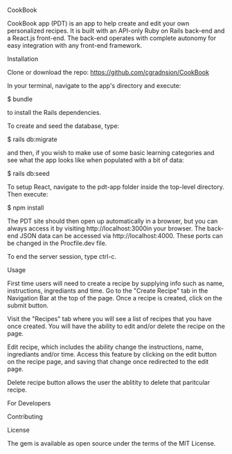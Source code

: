 CookBook

CookBook app (PDT) is an app to help create and edit your own personalized recipes. It is built with an API-only Ruby on Rails back-end and a React.js front-end. The back-end operates with complete autonomy for easy integration with any front-end framework.

Installation

Clone or download the repo: https://github.com/cgradnsion/CookBook

In your terminal, navigate to the app's directory and execute:

$ bundle

to install the Rails dependencies.

To create and seed the database, type:

$ rails db:migrate

and then, if you wish to make use of some basic learning categories and see what the app looks like when populated with a bit of data:

$ rails db:seed

To setup React, navigate to the pdt-app folder inside the top-level directory. Then execute:

$ npm install

The PDT site should then open up automatically in a browser, but you can always access it by visiting http://localhost:3000in your browser. The back-end JSON data can be accessed via http://localhost:4000. These ports can be changed in the Procfile.dev file.

To end the server session, type ctrl-c.

Usage

First time users will need to create a recipe by supplying info such as name, instructions, ingrediants and time. Go to the "Create Recipe" tab in the Navigation Bar at the top of the page. Once a recipe is created, click on the submit button.

Visit the "Recipes" tab where you will see a list of recipes that you have once created. You will have the ability to edit and/or delete the recipe on the page. 


Edit recipe, which includes the ability change the instructions, name, ingrediants and/or time. Access this feature by clicking on the edit button on the recipe page, and saving that change once redirected to the edit page.

Delete recipe button allows the user the ablitity to delete that paritcular recipe.


For Developers


Contributing

License

The gem is available as open source under the terms of the MIT License.
